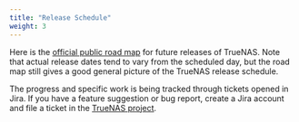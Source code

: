 ```yaml
---
title: "Release Schedule"
weight: 3
---
```


Here is the [official public road map](https://jira.ixsystems.com/secure/Dashboard.jspa) for future releases of TrueNAS.
Note that actual release dates tend to vary from the scheduled day, but the road map still gives a good general picture of the TrueNAS release schedule.

The progress and specific work is being tracked through tickets opened in Jira.
If you have a feature suggestion or bug report, create a Jira account and file a
ticket in the
[TrueNAS project](https://jira.ixsystems.com/projects/NAS "TrueNAS Jira Project").
